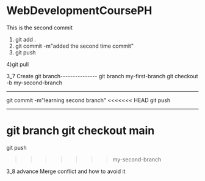 # WebDevelopmentCoursePH
This is the second commit
1) git add .
2) git commit -m"added the second time commit"
3) git push

4)git pull


3_7 Create git branch---------------
git branch my-first-branch
git checkout -b my-second-branch

------------------------------------
git commit -m"learning second branch"
<<<<<<< HEAD
git push

------------------
git branch
git checkout main
=======
git push
>>>>>>> my-second-branch

3_8 advance Merge conflict and how to avoid it
